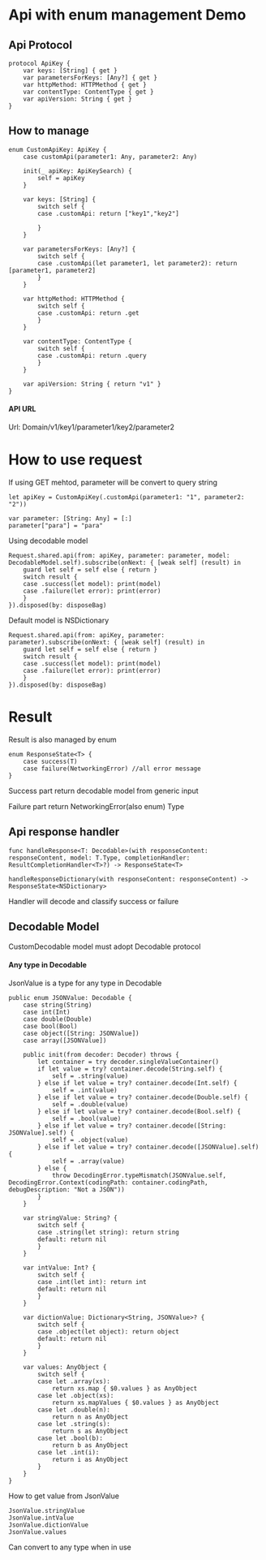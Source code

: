 # Api with enum management Demo

## Api Protocol
```
protocol ApiKey {
    var keys: [String] { get }
    var parametersForKeys: [Any?] { get }
    var httpMethod: HTTPMethod { get }
    var contentType: ContentType { get }
    var apiVersion: String { get }
}
```

## How to manage
```
enum CustomApiKey: ApiKey {
	case customApi(parameter1: Any, parameter2: Any)
    
    init(_ apiKey: ApiKeySearch) {
        self = apiKey
    }
    
    var keys: [String] {
        switch self {
        case .customApi: return ["key1","key2"]
            
        }
    }
    
    var parametersForKeys: [Any?] {
        switch self {
        case .customApi(let parameter1, let parameter2): return [parameter1, parameter2]
        }
    }
    
    var httpMethod: HTTPMethod {
        switch self {
        case .customApi: return .get
        }
    }
    
    var contentType: ContentType {
        switch self {
        case .customApi: return .query
        }
    }
    
    var apiVersion: String { return "v1" }
}
```

#### API URL
Url: Domain/v1/key1/parameter1/key2/parameter2



# How to use request

If using GET mehtod, parameter will be convert to query string
```
let apiKey = CustomApiKey(.customApi(parameter1: "1", parameter2: "2"))

var parameter: [String: Any] = [:]
parameter["para"] = "para"
```

Using decodable model
```
Request.shared.api(from: apiKey, parameter: parameter, model: DecodableModel.self).subscribe(onNext: { [weak self] (result) in
    guard let self = self else { return }
    switch result {
    case .success(let model): print(model)
    case .failure(let error): print(error)
    }
}).disposed(by: disposeBag)
```

Default model is NSDictionary
```
Request.shared.api(from: apiKey, parameter: parameter).subscribe(onNext: { [weak self] (result) in
    guard let self = self else { return }
    switch result {
    case .success(let model): print(model)
    case .failure(let error): print(error)
    }
}).disposed(by: disposeBag)
```

# Result

Result is also managed by enum

```
enum ResponseState<T> {
    case success(T)
    case failure(NetworkingError) //all error message
}
```

Success part return decodable model from generic input

Failure part return NetworkingError(also enum) Type

## Api response handler

```
func handleResponse<T: Decodable>(with responseContent: responseContent, model: T.Type, completionHandler: ResultCompletionHandler<T>?) -> ResponseState<T>
```

```
handleResponseDictionary(with responseContent: responseContent) -> ResponseState<NSDictionary>
```

Handler will decode and classify success or failure

## Decodable Model

CustomDecodable model must adopt Decodable protocol


#### Any type in Decodable

JsonValue is a type for any type in Decodable

```
public enum JSONValue: Decodable {
    case string(String)
    case int(Int)
    case double(Double)
    case bool(Bool)
    case object([String: JSONValue])
    case array([JSONValue])
    
    public init(from decoder: Decoder) throws {
        let container = try decoder.singleValueContainer()
        if let value = try? container.decode(String.self) {
            self = .string(value)
        } else if let value = try? container.decode(Int.self) {
            self = .int(value)
        } else if let value = try? container.decode(Double.self) {
            self = .double(value)
        } else if let value = try? container.decode(Bool.self) {
            self = .bool(value)
        } else if let value = try? container.decode([String: JSONValue].self) {
            self = .object(value)
        } else if let value = try? container.decode([JSONValue].self) {
            self = .array(value)
        } else {
            throw DecodingError.typeMismatch(JSONValue.self, DecodingError.Context(codingPath: container.codingPath, debugDescription: "Not a JSON"))
        }
    }
    
    var stringValue: String? {
        switch self {
        case .string(let string): return string
        default: return nil
        }
    }
    
    var intValue: Int? {
        switch self {
        case .int(let int): return int
        default: return nil
        }
    }
    
    var dictionValue: Dictionary<String, JSONValue>? {
        switch self {
        case .object(let object): return object
        default: return nil
        }
    }
    
    var values: AnyObject {
        switch self {
        case let .array(xs):
            return xs.map { $0.values } as AnyObject
        case let .object(xs):
            return xs.mapValues { $0.values } as AnyObject
        case let .double(n):
            return n as AnyObject
        case let .string(s):
            return s as AnyObject
        case let .bool(b):
            return b as AnyObject
        case let .int(i):
            return i as AnyObject
        }
    }
}
```

How to get value from JsonValue

```
JsonValue.stringValue
JsonValue.intValue
JsonValue.dictionValue
JsonValue.values
```

Can convert to any type when in use
